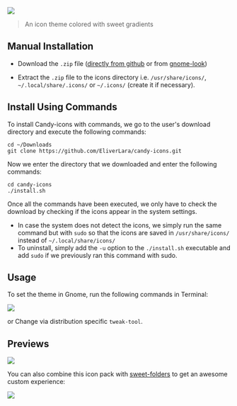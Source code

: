 ![](preview/candy.png)

>An icon theme colored with sweet gradients

## Manual Installation

- Download the `.zip` file ([directly from github](https://github.com/EliverLara/candy-icons/archive/refs/heads/master.zip) or from [gnome-look](https://www.opendesktop.org/p/1305251/)) 

- Extract the `.zip` file to the icons directory i.e. `/usr/share/icons/`, `~/.local/share/.icons/`  or `~/.icons/` (create it if necessary).

## Install Using Commands
To install Candy-icons with commands, we go to the user's download directory and execute the following commands:

    cd ~/Downloads
    git clone https://github.com/EliverLara/candy-icons.git
    
Now we enter the directory that we downloaded and enter the following commands:

    cd candy-icons
    ./install.sh
    
Once all the commands have been executed, we only have to check the download by checking if the icons appear in the system settings.
- In case the system does not detect the icons, we simply run the same command but with `sudo` so that the icons are saved in `/usr/share/icons/` instead of `~/.local/share/icons/`
- To uninstall, simply add the `-u` option to the `./install.sh` executable and add `sudo` if we previously ran this command with sudo.
    
## Usage

To set the theme in Gnome, run the following commands in Terminal:

![](preview/cli.png)

or Change via distribution specific `tweak-tool`.

## Previews

![](preview/icons.png)

You can also combine this icon pack with [sweet-folders](https://github.com/EliverLara/Sweet-folders) to get an awesome custom experience:

![](preview/folders.png)

